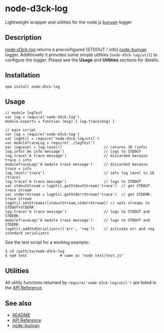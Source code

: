 # node-d3ck-log

Lightweight wrapper and utilities for the node.js [bunyan](https://github.com/trentm/node-bunyan) logger

## Description

[node-d3ck-log](https://github.com/d3ck-org/node-d3ck-log) returns a preconfigured (STDOUT / info) [node-bunyan](https://github.com/trentm/node-bunyan) logger. Additionally it provides some simple utilities (`node-d3ck-log/util`) to configure the logger. Please see the __Usage__ and __Utilities__ sections for details.

## Installation

    npm install node-d3ck-log

## Usage

    // module logTest
    var log = require('node-d3ck-log')
    module.exports = function (msg) { log.trace(msg) }

    // main script
    var log = require('node-d3ck-log')
    var logUtil = require('node-d3ck-log/util')
    var moduleTraceLog = require('./logTest')
    var logLevel = log.level()                   // returns 30 (info)
    log.info('An info message')                  // logs to STDOUT
    log.trace('A trace message')                 // discarded because trace < info
    moduleTraceLog('A module trace message')     // discarded because trace < info
    log.level('trace')                           // sets log level to 10 (trace)
    log.trace('A trace message')                 // logs to STDOUT
    var stdoutStream = logUtil.getStdoutStream('trace')  // get STDOUT-trace stream
    var stderrStream = logUtil.getStderrStream('trace')  // get STDERR-trace stream
    logUtil.setStreams([stdoutStream,stderrStream]) // sets streams to STDOUT+STDERR
    log.trace('A trace message')                 // logs to STDOUT and STDERR
    moduleTraceLog('A module trace message')     // logs to STDOUT and STDERR
    logUtil.addStdSerializers(['err', 'req'])    // activate err and req standard serializers

See the test script for a working example:

    $ cd /path/to/node-d3ck-log
    $ npm test               # same as "node test/test.js"

## Utilities

All utility functions returned by `require('node-d3ck-log/util')` are listed in the [API Reference](https://github.com/d3ck-org/node-d3ck-log/blob/master/doc/api.md).

## See also

* [README](https://github.com/d3ck-org/node-d3ck-log/blob/master/README.md)
* [API Reference](https://github.com/d3ck-org/node-d3ck-log/blob/master/doc/api.md)
* [node-bunyan](https://github.com/trentm/node-bunyan)
